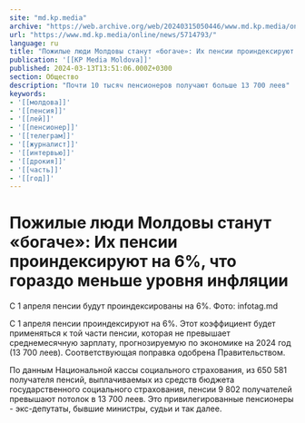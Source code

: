 ```yaml
---
site: "md.kp.media"
archive: "https://web.archive.org/web/20240315050446/www.md.kp.media/online/news/5714793/"
url: "https://www.md.kp.media/online/news/5714793/"
language: ru
title: "Пожилые люди Молдовы станут «богаче»: Их пенсии проиндексируют на 6%, что гораздо меньше уровня инфляции"
publication: '[[KP Media Moldova]]'
published: 2024-03-13T13:51:06.000Z+0300
section: Общество
description: "Почти 10 тысяч пенсионеров получают больше 13 700 леев"
keywords:
- '[[молдова]]'
- '[[пенсия]]'
- '[[лей]]'
- '[[пенсионер]]'
- '[[телеграм]]'
- '[[журналист]]'
- '[[интервью]]'
- '[[дрокия]]'
- '[[часть]]'
- '[[год]]'
---
```


# Пожилые люди Молдовы станут «богаче»: Их пенсии проиндексируют на 6%, что гораздо меньше уровня инфляции

С 1 апреля пенсии будут проиндексированы на 6%. Фото: infotag.md

С 1 апреля пенсии проиндексируют на 6%. Этот коэффициент будет применяться к той части пенсии, которая не превышает среднемесячную зарплату, прогнозируемую по экономике на 2024 год (13 700 леев). Соответствующая поправка одобрена Правительством.

По данным Национальной кассы социального страхования, из 650 581 получателя пенсий, выплачиваемых из средств бюджета государственного социального страхования, пенсии 9 802 получателей превышают потолок в 13 700 леев. Это привилегированные пенсионеры - экс-депутаты, бывшие министры, судьи и так далее.